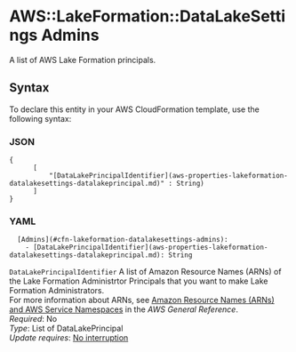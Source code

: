 # AWS::LakeFormation::DataLakeSettings Admins<a name="aws-properties-lakeformation-datalakesettings-admins"></a>

A list of AWS Lake Formation principals\.

## Syntax<a name="aws-resource-lakeformation-datalakesettings-syntax"></a>

To declare this entity in your AWS CloudFormation template, use the following syntax:

### JSON<a name="aws-resource-lakeformation-datalakesettings-syntax.json"></a>

```
{
      [
          "[DataLakePrincipalIdentifier](aws-properties-lakeformation-datalakesettings-datalakeprincipal.md)" : String)
      ]
}
```

### YAML<a name="aws-resource-lakeformation-datalakesettings-syntax.yaml"></a>

```
  [Admins](#cfn-lakeformation-datalakesettings-admins): 
    - [DataLakePrincipalIdentifier](aws-properties-lakeformation-datalakesettings-datalakeprincipal.md): String
```
`DataLakePrincipalIdentifier` 
A list of Amazon Resource Names \(ARNs\) of the Lake Formation Administrtor Principals that you want to make Lake Formation Administrators\.  
For more information about ARNs, see [Amazon Resource Names \(ARNs\) and AWS Service Namespaces](https://docs.aws.amazon.com/general/latest/gr/aws-arns-and-namespaces.html) in the *AWS General Reference*\.  
*Required*: No  
*Type*: List of DataLakePrincipal  
*Update requires*: [No interruption](https://docs.aws.amazon.com/AWSCloudFormation/latest/UserGuide/using-cfn-updating-stacks-update-behaviors.html#update-no-interrupt)
